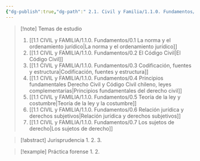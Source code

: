 ```yaml
---
{"dg-publish":true,"dg-path":" 2.1. Civil y Familia/1.1.0. Fundamentos/0.0. Introducción al derecho civil (NM).md","permalink":"/2-1-civil-y-familia/1-1-0-fundamentos/0-0-introduccion-al-derecho-civil-nm/"}
---
```


> [!note] Temas de estudio
> 1. [[1.1 CIVIL y FAMILIA/1.1.0. Fundamentos/0.1 La norma y el ordenamiento jurídico\|La norma y el ordenamiento jurídico]]
> 2. [[1.1 CIVIL y FAMILIA/1.1.0. Fundamentos/0.2 El Código Civil\|El Código Civil]]
> 3. [[1.1 CIVIL y FAMILIA/1.1.0. Fundamentos/0.3 Codificación, fuentes y estructura\|Codificación, fuentes y estructura]]
> 4. [[1.1 CIVIL y FAMILIA/1.1.0. Fundamentos/0.4 Principios fundamentales Derecho Civil y Código Civil chileno, leyes complementarias\|Principios fundamentales del derecho civil]]
> 5. [[1.1 CIVIL y FAMILIA/1.1.0. Fundamentos/0.5 Teoría de la ley y costumbre\|Teoría de la ley y la costumbre]]
> 6. [[1.1 CIVIL y FAMILIA/1.1.0. Fundamentos/0.6 Relación jurídica y derechos subjetivos\|Relación jurídica y derechos subjetivos]]
> 7. [[1.1 CIVIL y FAMILIA/1.1.0. Fundamentos/0.7 Los sujetos de derecho\|Los sujetos de derecho]]


> [!abstract] Jurisprudencia
> 1.
> 2.
> 3.

> [!example] Práctica forense
> 1.
> 2.
